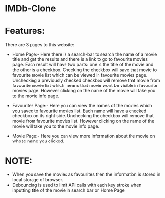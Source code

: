 # IMDb-Clone

# Features:
There are 3 pages to this website:
- Home Page:- 
  Here there is a search-bar to search the name of a movie title and get the results and there is a link to go to favourite movies page.
  Each result will have two parts: one is the title of the movie and the other is a checkbox.
  Checking the checkbox will save that movie to favourite movie list which can be viewed in favourite movies page.
  Unchecking a previously checked checkbox will remove that movie from favourite movie list which means that movie wont be visible in favourite movies page.
  However clicking on the name of the movie will take you to the movie info page.
  
- Favourites Page:- 
  Here you can view the names of the movies which you saved to favourite movies list.
  Each name will have a checked checkbox on its right side. 
  Unchecking the checkbox will remove that movie from favourite movies list.
  However clicking on the name of the movie will take you to the movie info page.
  
- Movie Page:- 
  Here you can view more information about the movie on whose name you clicked.
 
# NOTE:
- When you save the movies as favourites then the information is stored in local storage of browser.
- Debouncing is used to limit API calls with each key stroke when inputting title of the movie in search bar on Home Page

